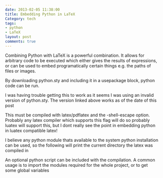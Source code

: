 ```yaml
---
date: 2013-02-05 11:38:00
title: Embedding Python in LaTeX
Category: tech
tags:
- python
- LaTeX
layout: post
comments: true
---
```




Combining Python with LaTeX is a powerful combination. It allows for arbitrary
code to be executed which either gives the results of expressions, or can be
used to embed programatically certain things e.g. the paths of files or images.

By downloading python.sty and including it in a usepackage block, python code
can be run.

I was having trouble getting this to work as it seems I was using an invalid
version of python.sty. The version linked above works as of the date of this
post

This must be compiled with latex/pdflatex and the -shell-escape option. Probably
any latex compiler which supports this flag will do so probably luatex will
support this, but I dont really see the point in embedding python in luatex
compatible latex!

I believe any python module thats available to the system python installation
can be used, so the following will print the current directory the latex was
compiled in

An optional python script can be included with the compilation. A common usage
is to import the modules required for the whole project, or to get some global
variables


